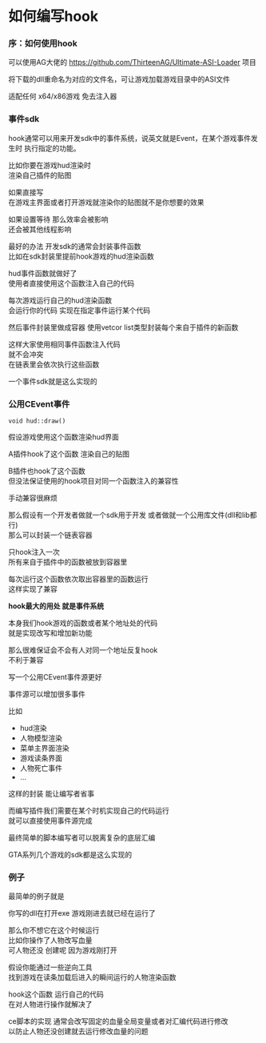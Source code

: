 # 如何编写hook


### 序：如何使用hook

可以使用AG大佬的 https://github.com/ThirteenAG/Ultimate-ASI-Loader 项目

将下载的dll重命名为对应的文件名，可让游戏加载游戏目录中的ASI文件

适配任何 x64/x86游戏 免去注入器


### 事件sdk

hook通常可以用来开发sdk中的事件系统，说英文就是Event，在某个游戏事件发生时 执行指定的功能。

比如你要在游戏hud渲染时  
渲染自己插件的贴图

如果直接写  
在游戏主界面或者打开游戏就渲染你的贴图就不是你想要的效果

如果设置等待 那么效率会被影响  
还会被其他线程影响

最好的办法 开发sdk的通常会封装事件函数  
比如在sdk封装里提前hook游戏的hud渲染函数

hud事件函数就做好了  
使用者直接使用这个函数注入自己的代码

每次游戏运行自己的hud渲染函数  
会运行你的代码 实现在指定事件运行某个代码

然后事件封装里做成容器 使用vetcor list类型封装每个来自于插件的新函数

这样大家使用相同事件函数注入代码  
就不会冲突  
在链表里会依次执行这些函数

一个事件sdk就是这么实现的


### 公用CEvent事件

```void hud::draw()```

假设游戏使用这个函数渲染hud界面

A插件hook了这个函数 渲染自己的贴图

B插件也hook了这个函数   
但没法保证使用的hook项目对同一个函数注入的兼容性

手动兼容很麻烦

那么假设有一个开发者做就一个sdk用于开发 或者做就一个公用库文件(dll和lib都行)  
那么可以封装一个链表容器

只hook注入一次  
所有来自于插件中的函数被放到容器里

每次运行这个函数依次取出容器里的函数运行  
这样实现了兼容

**hook最大的用处 就是事件系统**

本身我们hook游戏的函数或者某个地址处的代码  
就是实现改写和增加新功能

那么很难保证会不会有人对同一个地址反复hook  
不利于兼容

写一个公用CEvent事件源更好

事件源可以增加很多事件

比如
- hud渲染
- 人物模型渲染
- 菜单主界面渲染
- 游戏读条界面
- 人物死亡事件
- …

这样的封装 能让编写者省事

而编写插件我们需要在某个时机实现自己的代码运行  
就可以直接使用事件源完成

最终简单的脚本编写者可以脱离复杂的底层汇编  

GTA系列几个游戏的sdk都是这么实现的


### 例子


最简单的例子就是

你写的dll在打开exe 游戏刚进去就已经在运行了

那么你不想它在这个时候运行  
比如你操作了人物改写血量  
可人物还没 创建呢 因为游戏刚打开  

假设你能通过一些逆向工具  
找到游戏在读条加载后进入的瞬间运行的人物渲染函数

hook这个函数  运行自己的代码  
在对人物进行操作就解决了

ce脚本的实现  通常会改写固定的血量全局变量或者对汇编代码进行修改  
以防止人物还没创建就去运行修改血量的问题